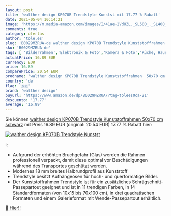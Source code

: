 ```yaml
---
layout: post
title: 'walther design KP070B Trendstyle Kunstst mit 17.77 % Rabatt'
date: 2021-05-04 10:14:21
image: 'https://m.media-amazon.com/images/I/41ae-2VdUZL._SL500_._SL400_.jpg'
comments: true
category: ofertas
author: 'tole.es'
slug: 'B0029MZRUA-de walther design KP070B Trendstyle Kunststoffrahmen 50x70 cm...'
sku: 'B0029MZRUA-de'
tags: [ 'Bilderrahmen','Elektronik & Foto','Kamera & Foto','Küche, Haushalt & Wohnen','Wohnaccessoires & Deko','walther design', ]
actualPrice: 16.89 EUR
currency: EUR
price: 16.89
comparePrice: 20.54 EUR
prodname: 'walther design KP070B Trendstyle Kunststoffrahmen  50x70 cm  schwarz'
country: 'de'
flag: '🇩🇪'
brand: 'walther design'
buyurl: 'https://www.amazon.de/dp/B0029MZRUA/?tag=tolees0ca-21'
descuento: '17.77'
average: '16.89'
---
```


Sie können [walther design KP070B Trendstyle Kunststoffrahmen  50x70 cm  schwarz](https://www.amazon.de/dp/B0029MZRUA/?tag=tolees0ca-21) mit Preis 16.89 EUR (original: 20.54 EUR) 17.77 % Rabatt hier:

[![walther design KP070B Trendstyle Kunstst](https://m.media-amazon.com/images/I/41ae-2VdUZL._SL500_._SL400_.jpg)](https://www.amazon.de/dp/B0029MZRUA/?tag=tolees0ca-21)

ℹ️:

- Aufgrund der erhöhten Bruchgefahr (Glas) werden die Rahmen professionell verpackt, damit diese optimal vor Beschädigungen während des Transportes geschützt werden.
- Modernes 18 mm breites Halbrundprofil aus Kunststoff
- Trendstyle besitzt Aufhängeösen für hoch- und querformatige Bilder.
- Der Kunststoffrahmen Trendstyle ist für ein zusätzliches Schrägschnitt-Passepartout geeignet und ist in 11 trendigen Farben, in 14 Standardformaten (von 10x15 bis 70x100 cm), in drei quadratischen Formaten und einem Galerieformat mit Wende-Passepartout erhältlich.

[🛒 Hier!!](https://www.amazon.de/dp/B0029MZRUA/?tag=tolees0ca-21)
